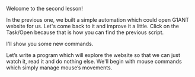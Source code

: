Welcome to the second lesson!

In the previous one, we built a simple automation which could open G1ANT website for us. Let's come back to it and improve it a little. Click on the Task/Open because that is how you can find the previous script.

I'll show you some new commands.

Let’s write a program which will explore the website so that we can just watch it, read it and do nothing else.
We'll begin with mouse commands which simply manage mouse’s movements.

